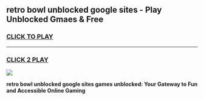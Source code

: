 
## retro bowl unblocked google sites - Play Unblocked Gmaes & Free
<h3>
<a href="https://news.freeplayer.one?title=retro_bowl_unblocked_google_sites&ref=16F">CLICK TO PLAY</a></h3>
<hr>

<h3>
<a href="https://news.freeplayer.one?title=retro_bowl_unblocked_google_sites&ref=16F">CLICK 2 PLAY</a>
  
</h3>

<a href="https://news.freeplayer.one?title=retro_bowl_unblocked_google_sites&ref=16F/"><img src="https://clearcache.store/games.png"></a>


**retro bowl unblocked google sites games unblocked: Your Gateway to Fun and Accessible Online Gaming**
